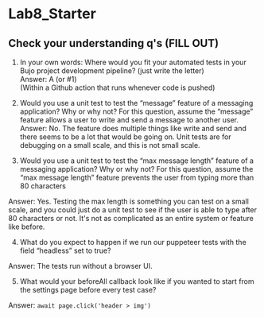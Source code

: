 # Lab8_Starter

## Check your understanding q's (FILL OUT)
1. In your own words: Where would you fit your automated tests in your Bujo project development pipeline? (just write the letter)  
Answer: A (or #1)    
(Within a Github action that runs whenever code is pushed)

2. Would you use a unit test to test the “message” feature of a messaging application? Why or why not? For this question, assume the “message” feature allows a user to write and send a message to another user.  
Answer: No. The feature does multiple things like write and send and there seems to be a lot that would be going on. Unit tests are for debugging on a small scale, and this is not small scale.  

3. Would you use a unit test to test the “max message length” feature of a messaging application? Why or why not? For this question, assume the “max message length” feature prevents the user from typing more than 80 characters  

Answer: Yes. Testing the max length is something you can test on a small scale, and you could just do a unit test to see if the user is able to type after 80 characters or not. It's not as complicated as an entire system or feature like before.

4. What do you expect to happen if we run our puppeteer tests with the field “headless” set to true?  

Answer: The tests run without a browser UI.

5. What would your beforeAll callback look like if you wanted to start from the settings page before every test case?
  
Answer: `await page.click('header > img')`